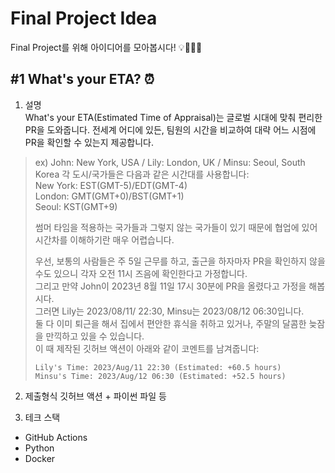# Final Project Idea

Final Project를 위해 아이디어를 모아봅시다! 💡🚀🤯💪 

## #1 What's your ETA? ⏰
1. 설명<br/>
What's your ETA(Estimated Time of Appraisal)는 글로벌 시대에 맞춰 편리한 PR을 도와줍니다.
전세계 어디에 있든, 팀원의 시간을 비교하여 대략 어느 시점에 PR을 확인할 수 있는지 제공합니다.

>ex) John: New York, USA / Lily: London, UK / Minsu: Seoul, South Korea
>각 도시/국가들은 다음과 같은 시간대를 사용합니다:<br/>
>New York: EST(GMT-5)/EDT(GMT-4)<br/>
>London: GMT(GMT+0)/BST(GMT+1)<br/>
>Seoul: KST(GMT+9)<br/>
>
>썸머 타임을 적용하는 국가들과 그렇지 않는 국가들이 있기 때문에 협업에 있어 시간차를 이해하기란 매우 어렵습니다.
>
>우선, 보통의 사람들은 주 5일 근무를 하고, 출근을 하자마자 PR을 확인하지 않을 수도 있으니 각자 오전 11시 즈음에 확인한다고 가정합니다.<br/>
>그리고 만약 John이 2023년 8월 11일 17시 30분에 PR을 올렸다고 가정을 해봅시다.<br/>
>그러면 Lily는 2023/08/11/ 22:30, Minsu는 2023/08/12 06:30입니다.<br/>
>둘 다 이미 퇴근을 해서 집에서 편안한 휴식을 취하고 있거나, 주말의 달콤한 늦잠을 만끽하고 있을 수 있습니다.<br/>
>이 때 제작된 깃허브 액션이 아래와 같이 코멘트를 남겨줍니다:<br/>
> ```
> Lily's Time: 2023/Aug/11 22:30 (Estimated: +60.5 hours)
> Minsu's Time: 2023/Aug/12 06:30 (Estimated: +52.5 hours)
> ```

2. 제출형식
깃허브 액션 + 파이썬 파일 등

3. 테크 스택
- GitHub Actions
- Python
- Docker
